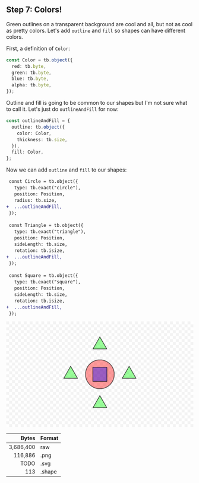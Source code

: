 ## Step 7: Colors!

Green outlines on a transparent background are cool and all, but not as cool as
pretty colors. Let's add `outline` and `fill` so shapes can have different
colors.

First, a definition of `Color`:

```ts
const Color = tb.object({
  red: tb.byte,
  green: tb.byte,
  blue: tb.byte,
  alpha: tb.byte,
});
```

Outline and fill is going to be common to our shapes but I'm not sure what to
call it. Let's just do `outlineAndFill` for now:

```ts
const outlineAndFill = {
  outline: tb.object({
    color: Color,
    thickness: tb.size,
  }),
  fill: Color,
};
```

Now we can add `outline` and `fill` to our shapes:

```diff
 const Circle = tb.object({
   type: tb.exact("circle"),
   position: Position,
   radius: tb.size,
+  ...outlineAndFill,
 });

 const Triangle = tb.object({
   type: tb.exact("triangle"),
   position: Position,
   sideLength: tb.size,
   rotation: tb.isize,
+  ...outlineAndFill,
 });

 const Square = tb.object({
   type: tb.exact("square"),
   position: Position,
   sideLength: tb.size,
   rotation: tb.isize,
+  ...outlineAndFill,
 });
```

![Drawing](./drawing.png)

| Bytes         | Format |
|--------------:|:-------|
|     3,686,400 | raw    |
|       116,886 | .png   |
|          TODO | .svg   |
|           113 | .shape |
